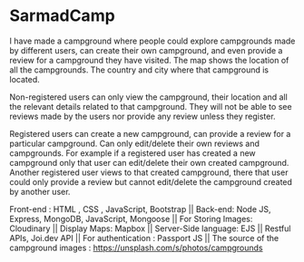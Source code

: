 # SarmadCamp
I have made a campground where people could explore campgrounds made by different users, can create their own campground, and even provide a review for a campground they have visited. 
The map shows the location of all the campgrounds. The country and city where that campground is located. 


Non-registered users can only view the campground, their location and all the relevant details related to that campground. 
They will not be able to see reviews made by the users nor provide any review unless they register.


Registered users can create a new campground, can provide a review for a particular campground. Can only edit/delete their own reviews and campgrounds. 
For example if a registered user has created a new campground only that user can edit/delete their own created campground. Another registered user views to that created campground, there that user could only provide a review but cannot edit/delete the campground created by another user. 


Front-end : HTML , CSS , JavaScript, Bootstrap
|| Back-end: Node JS, Express, MongoDB, JavaScript, Mongoose 
|| For Storing Images: Cloudinary
|| Display Maps: Mapbox
|| Server-Side language: EJS
|| Restful APIs, Joi.dev API 
|| For authentication : Passport JS
|| The source of the campground images : https://unsplash.com/s/photos/campgrounds 
